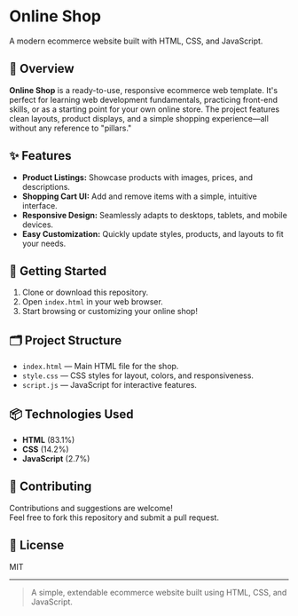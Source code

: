 # Online Shop

A modern ecommerce website built with HTML, CSS, and JavaScript.

## 📝 Overview

**Online Shop** is a ready-to-use, responsive ecommerce web template. It's perfect for learning web development fundamentals, practicing front-end skills, or as a starting point for your own online store. The project features clean layouts, product displays, and a simple shopping experience—all without any reference to "pillars."

## ✨ Features

- **Product Listings:** Showcase products with images, prices, and descriptions.
- **Shopping Cart UI:** Add and remove items with a simple, intuitive interface.
- **Responsive Design:** Seamlessly adapts to desktops, tablets, and mobile devices.
- **Easy Customization:** Quickly update styles, products, and layouts to fit your needs.

## 🚀 Getting Started

1. Clone or download this repository.
2. Open `index.html` in your web browser.
3. Start browsing or customizing your online shop!

## 🗂️ Project Structure

- `index.html` — Main HTML file for the shop.
- `style.css` — CSS styles for layout, colors, and responsiveness.
- `script.js` — JavaScript for interactive features.

## 📦 Technologies Used

- **HTML** (83.1%)
- **CSS** (14.2%)
- **JavaScript** (2.7%)

## 🤝 Contributing

Contributions and suggestions are welcome!  
Feel free to fork this repository and submit a pull request.

## 📄 License

MIT

---

> A simple, extendable ecommerce website built using HTML, CSS, and JavaScript.
